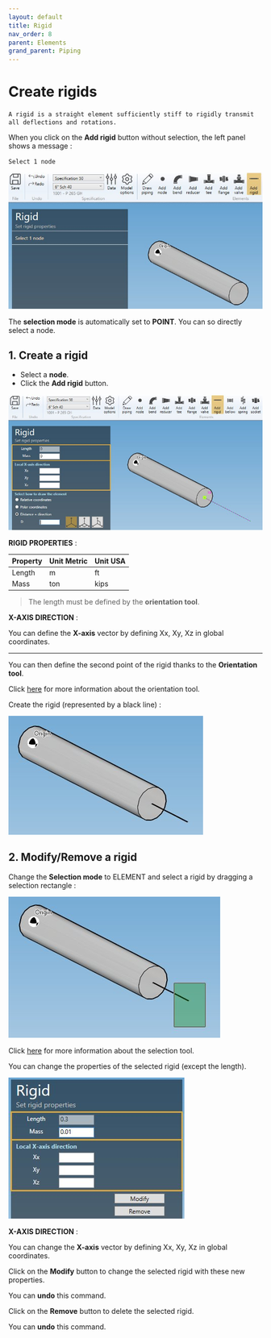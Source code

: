 ```yaml
---
layout: default
title: Rigid
nav_order: 8
parent: Elements
grand_parent: Piping
---
```


# Create rigids

    A rigid is a straight element sufficiently stiff to rigidly transmit all deflections and rotations.

When you click on the **Add rigid** button without selection, the left panel shows a message :

    Select 1 node

![Image](../../Images/Rigid1.jpg)

The **selection mode** is automatically set to **POINT**. You can so directly select a node.

## 1. Create a rigid

- Select a **node**.
- Click the **Add rigid** button.

![Image](../../Images/Rigid2.jpg)

**RIGID PROPERTIES** :

| Property | Unit Metric | Unit USA |
| -------- | ---- | ---- |
| Length | m | ft |
| Mass | ton | kips |

>The length must be defined by the **orientation tool**.

**X-AXIS DIRECTION** :

You can define the **X-axis** vector by defining Xx, Xy, Xz in global coordinates.

---

You can then define the second point of the rigid thanks to the **Orientation tool**.

Click [here](https://documentation.metapiping.com/Design/Elements/Orientation.html) for more information about the orientation tool.

Create the rigid (represented by a black line) :

![Image](../../Images/Rigid3.jpg)

## 2. Modify/Remove a rigid

Change the **Selection mode** to ELEMENT and select a rigid by dragging a selection rectangle :

![Image](../../Images/Rigid5.jpg)

Click [here](https://documentation.metapiping.com/Design/Selection.html) for more information about the selection tool.

You can change the properties of the selected rigid (except the length).

![Image](../../Images/Rigid4.jpg)

**X-AXIS DIRECTION** :

You can change the **X-axis** vector by defining Xx, Xy, Xz in global coordinates.

Click on the **Modify** button to change the selected rigid with these new properties.

You can **undo** this command.

Click on the **Remove** button to delete the selected rigid.

You can **undo** this command.


